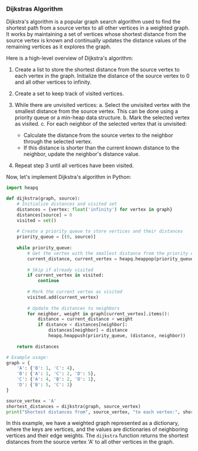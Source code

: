 ### Dijkstras Algorithm

Dijkstra's algorithm is a popular graph search algorithm used to find the shortest path from a source vertex to all other vertices in a weighted graph. It works by maintaining a set of vertices whose shortest distance from the source vertex is known and continually updates the distance values of the remaining vertices as it explores the graph.

Here is a high-level overview of Dijkstra's algorithm:

1. Create a list to store the shortest distance from the source vertex to each vertex in the graph. Initialize the distance of the source vertex to 0 and all other vertices to infinity.

2. Create a set to keep track of visited vertices.

3. While there are unvisited vertices:
   a. Select the unvisited vertex with the smallest distance from the source vertex. This can be done using a priority queue or a min-heap data structure.
   b. Mark the selected vertex as visited.
   c. For each neighbor of the selected vertex that is unvisited:
      - Calculate the distance from the source vertex to the neighbor through the selected vertex.
      - If this distance is shorter than the current known distance to the neighbor, update the neighbor's distance value.
   
4. Repeat step 3 until all vertices have been visited.

Now, let's implement Dijkstra's algorithm in Python:

```python
import heapq

def dijkstra(graph, source):
    # Initialize distances and visited set
    distances = {vertex: float('infinity') for vertex in graph}
    distances[source] = 0
    visited = set()
    
    # Create a priority queue to store vertices and their distances
    priority_queue = [(0, source)]
    
    while priority_queue:
        # Get the vertex with the smallest distance from the priority queue
        current_distance, current_vertex = heapq.heappop(priority_queue)
        
        # Skip if already visited
        if current_vertex in visited:
            continue
        
        # Mark the current vertex as visited
        visited.add(current_vertex)
        
        # Update the distances to neighbors
        for neighbor, weight in graph[current_vertex].items():
            distance = current_distance + weight
            if distance < distances[neighbor]:
                distances[neighbor] = distance
                heapq.heappush(priority_queue, (distance, neighbor))
    
    return distances

# Example usage:
graph = {
    'A': {'B': 1, 'C': 4},
    'B': {'A': 1, 'C': 2, 'D': 5},
    'C': {'A': 4, 'B': 2, 'D': 1},
    'D': {'B': 5, 'C': 1}
}

source_vertex = 'A'
shortest_distances = dijkstra(graph, source_vertex)
print("Shortest distances from", source_vertex, "to each vertex:", shortest_distances)
```

In this example, we have a weighted graph represented as a dictionary, where the keys are vertices, and the values are dictionaries of neighboring vertices and their edge weights. The `dijkstra` function returns the shortest distances from the source vertex 'A' to all other vertices in the graph.

